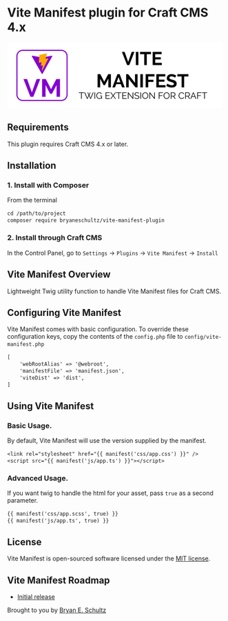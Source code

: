 # Vite Manifest plugin for Craft CMS 4.x

![Screenshot](resources/img/plugin-logo.svg)

## Requirements

This plugin requires Craft CMS 4.x or later.

## Installation

### 1. Install with Composer

From the terminal

```
cd /path/to/project
composer require bryaneschultz/vite-manifest-plugin
```

### 2. Install through Craft CMS

In the Control Panel, go to `Settings` → `Plugins` → `Vite Manifest` → `Install`

## Vite Manifest Overview

Lightweight Twig utility function to handle Vite Manifest files for Craft CMS.

## Configuring Vite Manifest

Vite Manifest comes with basic configuration. To override these configuration keys,
copy the contents of the `config.php` file to `config/vite-manifest.php`

```
[
    'webRootAlias' => '@webroot',
    'manifestFile' => 'manifest.json',
    'viteDist' => 'dist',
]
```

## Using Vite Manifest

### Basic Usage.

By default, Vite Manifest will use the version supplied by the manifest.

```
<link rel="stylesheet" href="{{ manifest('css/app.css') }}" />
<script src="{{ manifest('js/app.ts') }}"></script>
```

### Advanced Usage.

If you want twig to handle the html for your asset, pass `true` as a second parameter.

```
{{ manifest('css/app.scss', true) }}
{{ manifest('js/app.ts', true) }}
```

## License
Vite Manifest is open-sourced software licensed under the [MIT license](http://opensource.org/licenses/MIT/).

## Vite Manifest Roadmap

* [Initial release](https://github.com/bryaneschultz/vite-manifest-plugin/blob/main/CHANGELOG.md)

Brought to you by [Bryan E. Schultz](https://github.com/bryaneschultz)
